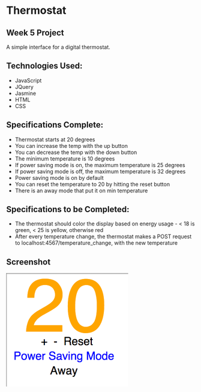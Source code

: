 Thermostat
==========

Week 5 Project
--------------

A simple interface for a digital thermostat.

Technologies Used:
-------
* JavaScript
* JQuery
* Jasmine
* HTML
* CSS

Specifications Complete:
--------------
- Thermostat starts at 20 degrees
- You can increase the temp with the up button
- You can decrease the temp with the down button
- The minimum temperature is 10 degrees
- If power saving mode is on, the maximum temperature is 25 degrees
- If power saving mode is off, the maximum temperature is 32 degrees
- Power saving mode is on by default
- You can reset the temperature to 20 by hitting  the reset button
- There is an away mode that put it on min temperature

Specifications to be Completed:
------------------------------
- The thermostat should color the display based on energy usage - < 18 is green, < 25 is yellow, otherwise red
- After every temperature change, the thermostat makes a POST request to localhost:4567/temperature_change, with the new temperature

Screenshot
----------

![Alt text](images/screenshot1.png "Optional title")

